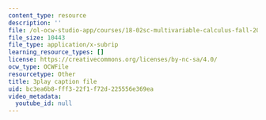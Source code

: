 ```yaml
---
content_type: resource
description: ''
file: /ol-ocw-studio-app/courses/18-02sc-multivariable-calculus-fall-2010/bc3ea6b8fff322f1f72d225556e369ea_idNIKTaBEaI.srt
file_size: 10443
file_type: application/x-subrip
learning_resource_types: []
license: https://creativecommons.org/licenses/by-nc-sa/4.0/
ocw_type: OCWFile
resourcetype: Other
title: 3play caption file
uid: bc3ea6b8-fff3-22f1-f72d-225556e369ea
video_metadata:
  youtube_id: null
---
```

